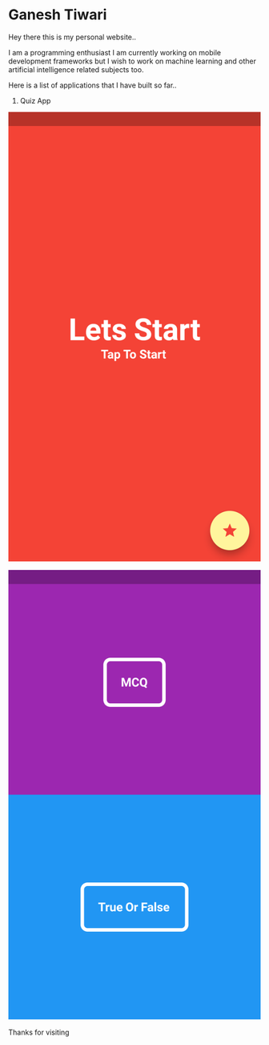 # Ganesh Tiwari

Hey there this is my personal website..

I am a programming enthusiast I am currently working on mobile development frameworks but I wish to work on machine  learning and other artificial intelligence related subjects too.

Here is a list of applications that I have built so far..

1) Quiz App

![Screenshot_20180901-225445](img\Screenshot_20180901-225445.png)

![Screenshot_20180901-225508](img\Screenshot_20180901-225508.png)

Thanks for visiting